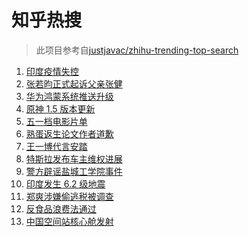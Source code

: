# 知乎热搜

> 此项目参考自[justjavac/zhihu-trending-top-search](https://github.com/justjavac/zhihu-trending-top-search/blob/main/utils.ts)

<!-- BEGIN -->
  <!-- 最后更新时间:Thu Apr 29 2021 07:13:50 GMT+0000 (Coordinated Universal Time) -->
  1. [印度疫情失控](https://www.zhihu.com/search?q=印度疫情)
1. [张若昀正式起诉父亲张健](https://www.zhihu.com/search?q=张若昀)
1. [华为鸿蒙系统推送升级](https://www.zhihu.com/search?q=华为鸿蒙系统)
1. [原神 1.5 版本更新](https://www.zhihu.com/search?q=原神)
1. [五一档电影片单](https://www.zhihu.com/search?q=五一档电影)
1. [熟蛋返生论文作者道歉](https://www.zhihu.com/search?q=熟蛋返生论文)
1. [王一博代言安踏](https://www.zhihu.com/search?q=王一博代言安踏)
1. [特斯拉发布车主维权进展](https://www.zhihu.com/search?q=特斯拉维权)
1. [警方辟谣盐城工学院事件](https://www.zhihu.com/search?q=盐城工学院)
1. [印度发生 6.2 级地震](https://www.zhihu.com/search?q=印度地震)
1. [郑爽涉嫌偷逃税被调查](https://www.zhihu.com/search?q=郑爽被调查)
1. [反食品浪费法通过](https://www.zhihu.com/search?q=反食品浪费法)
1. [中国空间站核心舱发射](https://www.zhihu.com/search?q=空间站)
  <!-- END -->